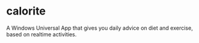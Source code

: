 # calorite
A Windows Universal App that gives you daily advice on diet and exercise, based on realtime activities.
